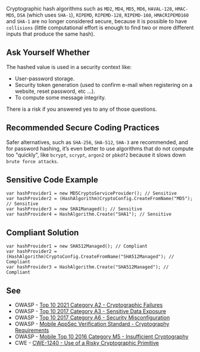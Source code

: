 Cryptographic hash algorithms such as `MD2`, `MD4`, `MD5`, `MD6`, `HAVAL-128`,
`HMAC-MD5`, `DSA` (which uses `SHA-1`), `RIPEMD`, `RIPEMD-128`, `RIPEMD-160`,
`HMACRIPEMD160` and `SHA-1` are no longer considered secure, because it is possible to have `collisions` (little
computational effort is enough to find two or more different inputs that produce the same hash).

## Ask Yourself Whether

The hashed value is used in a security context like:

-  User-password storage.
-  Security token generation (used to confirm e-mail when registering on a website, reset password, etc …​).
-  To compute some message integrity.

There is a risk if you answered yes to any of those questions.

## Recommended Secure Coding Practices

Safer alternatives, such as `SHA-256`, `SHA-512`, `SHA-3` are recommended, and for password hashing, it’s even
better to use algorithms that do not compute too "quickly", like `bcrypt`, `scrypt`, `argon2` or `pbkdf2`
because it slows down `brute force attacks`.

## Sensitive Code Example

    var hashProvider1 = new MD5CryptoServiceProvider(); // Sensitive
    var hashProvider2 = (HashAlgorithm)CryptoConfig.CreateFromName("MD5"); // Sensitive
    var hashProvider3 = new SHA1Managed(); // Sensitive
    var hashProvider4 = HashAlgorithm.Create("SHA1"); // Sensitive

## Compliant Solution

    var hashProvider1 = new SHA512Managed(); // Compliant
    var hashProvider2 = (HashAlgorithm)CryptoConfig.CreateFromName("SHA512Managed"); // Compliant
    var hashProvider3 = HashAlgorithm.Create("SHA512Managed"); // Compliant

## See

-  OWASP - [Top 10 2021 Category A2 - Cryptographic Failures](https://owasp.org/Top10/A02_2021-Cryptographic_Failures/)
-  OWASP - [Top 10 2017 Category A3 - Sensitive Data
  Exposure](https://owasp.org/www-project-top-ten/2017/A3_2017-Sensitive_Data_Exposure)
-  OWASP - [Top 10 2017 Category A6 - Security
  Misconfiguration](https://owasp.org/www-project-top-ten/2017/A6_2017-Security_Misconfiguration)
-  OWASP - [Mobile AppSec
  Verification Standard - Cryptography Requirements](https://mobile-security.gitbook.io/masvs/security-requirements/0x08-v3-cryptography_verification_requirements)
-  OWASP - [Mobile Top 10 2016 Category M5 -
  Insufficient Cryptography](https://owasp.org/www-project-mobile-top-10/2016-risks/m5-insufficient-cryptography)
-  CWE - [CWE-1240 - Use of a Risky Cryptographic Primitive](https://cwe.mitre.org/data/definitions/1240)